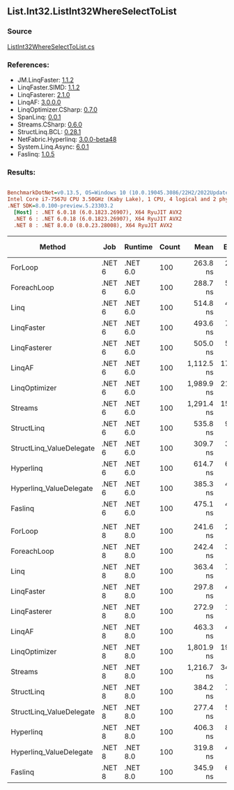 ﻿## List.Int32.ListInt32WhereSelectToList

### Source
[ListInt32WhereSelectToList.cs](../LinqBenchmarks/List/Int32/ListInt32WhereSelectToList.cs)

### References:
- JM.LinqFaster: [1.1.2](https://www.nuget.org/packages/JM.LinqFaster/1.1.2)
- LinqFaster.SIMD: [1.1.2](https://www.nuget.org/packages/LinqFaster.SIMD/1.0.3)
- LinqFasterer: [2.1.0](https://www.nuget.org/packages/LinqFasterer/2.1.0)
- LinqAF: [3.0.0.0](https://www.nuget.org/packages/LinqAF/3.0.0.0)
- LinqOptimizer.CSharp: [0.7.0](https://www.nuget.org/packages/LinqOptimizer.CSharp/0.7.0)
- SpanLinq: [0.0.1](https://www.nuget.org/packages/SpanLinq/0.0.1)
- Streams.CSharp: [0.6.0](https://www.nuget.org/packages/Streams.CSharp/0.6.0)
- StructLinq.BCL: [0.28.1](https://www.nuget.org/packages/StructLinq/0.28.1)
- NetFabric.Hyperlinq: [3.0.0-beta48](https://www.nuget.org/packages/NetFabric.Hyperlinq/3.0.0-beta48)
- System.Linq.Async: [6.0.1](https://www.nuget.org/packages/System.Linq.Async/6.0.1)
- Faslinq: [1.0.5](https://www.nuget.org/packages/Faslinq/1.0.5)

### Results:
``` ini

BenchmarkDotNet=v0.13.5, OS=Windows 10 (10.0.19045.3086/22H2/2022Update)
Intel Core i7-7567U CPU 3.50GHz (Kaby Lake), 1 CPU, 4 logical and 2 physical cores
.NET SDK=8.0.100-preview.5.23303.2
  [Host] : .NET 6.0.18 (6.0.1823.26907), X64 RyuJIT AVX2
  .NET 6 : .NET 6.0.18 (6.0.1823.26907), X64 RyuJIT AVX2
  .NET 8 : .NET 8.0.0 (8.0.23.28008), X64 RyuJIT AVX2


```
|                   Method |    Job |  Runtime | Count |       Mean |    Error |   StdDev |     Median |        Ratio | RatioSD |   Gen0 | Allocated | Alloc Ratio |
|------------------------- |------- |--------- |------ |-----------:|---------:|---------:|-----------:|-------------:|--------:|-------:|----------:|------------:|
|                  ForLoop | .NET 6 | .NET 6.0 |   100 |   263.8 ns |  2.14 ns |  1.79 ns |   263.8 ns |     baseline |         | 0.3095 |     648 B |             |
|              ForeachLoop | .NET 6 | .NET 6.0 |   100 |   288.7 ns |  5.05 ns | 10.55 ns |   284.0 ns | 1.08x slower |   0.03x | 0.3095 |     648 B |  1.00x more |
|                     Linq | .NET 6 | .NET 6.0 |   100 |   514.8 ns |  4.87 ns |  4.56 ns |   514.3 ns | 1.95x slower |   0.02x | 0.3824 |     800 B |  1.23x more |
|               LinqFaster | .NET 6 | .NET 6.0 |   100 |   493.6 ns |  7.07 ns |  6.62 ns |   492.2 ns | 1.87x slower |   0.03x | 0.4396 |     920 B |  1.42x more |
|             LinqFasterer | .NET 6 | .NET 6.0 |   100 |   505.0 ns |  5.24 ns |  4.38 ns |   504.7 ns | 1.91x slower |   0.03x | 0.5617 |    1176 B |  1.81x more |
|                   LinqAF | .NET 6 | .NET 6.0 |   100 | 1,112.5 ns | 17.50 ns | 14.61 ns | 1,106.4 ns | 4.22x slower |   0.07x | 0.3090 |     648 B |  1.00x more |
|            LinqOptimizer | .NET 6 | .NET 6.0 |   100 | 1,989.9 ns | 21.43 ns | 16.73 ns | 1,989.4 ns | 7.55x slower |   0.08x | 4.2801 |    8962 B | 13.83x more |
|                  Streams | .NET 6 | .NET 6.0 |   100 | 1,291.4 ns | 15.90 ns | 20.11 ns | 1,286.7 ns | 4.91x slower |   0.09x | 0.5684 |    1192 B |  1.84x more |
|               StructLinq | .NET 6 | .NET 6.0 |   100 |   535.8 ns |  9.83 ns |  8.21 ns |   534.2 ns | 2.03x slower |   0.04x | 0.1755 |     368 B |  1.76x less |
| StructLinq_ValueDelegate | .NET 6 | .NET 6.0 |   100 |   309.7 ns |  3.36 ns |  2.81 ns |   309.1 ns | 1.17x slower |   0.01x | 0.1297 |     272 B |  2.38x less |
|                Hyperlinq | .NET 6 | .NET 6.0 |   100 |   614.7 ns |  6.93 ns |  9.49 ns |   611.1 ns | 2.34x slower |   0.04x | 0.1297 |     272 B |  2.38x less |
|  Hyperlinq_ValueDelegate | .NET 6 | .NET 6.0 |   100 |   385.3 ns |  4.45 ns |  4.37 ns |   384.1 ns | 1.46x slower |   0.02x | 0.1297 |     272 B |  2.38x less |
|                  Faslinq | .NET 6 | .NET 6.0 |   100 |   475.1 ns |  4.64 ns |  4.56 ns |   473.8 ns | 1.80x slower |   0.02x | 0.3090 |     648 B |  1.00x more |
|                          |        |          |       |            |          |          |            |              |         |        |           |             |
|                  ForLoop | .NET 8 | .NET 8.0 |   100 |   241.6 ns |  2.18 ns |  1.82 ns |   241.0 ns |     baseline |         | 0.3095 |     648 B |             |
|              ForeachLoop | .NET 8 | .NET 8.0 |   100 |   242.4 ns |  3.20 ns |  3.00 ns |   241.1 ns | 1.00x slower |   0.01x | 0.3095 |     648 B |  1.00x more |
|                     Linq | .NET 8 | .NET 8.0 |   100 |   363.4 ns |  7.10 ns |  7.90 ns |   360.4 ns | 1.51x slower |   0.04x | 0.3824 |     800 B |  1.23x more |
|               LinqFaster | .NET 8 | .NET 8.0 |   100 |   297.8 ns |  4.46 ns |  3.72 ns |   296.6 ns | 1.23x slower |   0.02x | 0.4396 |     920 B |  1.42x more |
|             LinqFasterer | .NET 8 | .NET 8.0 |   100 |   272.9 ns |  1.96 ns |  1.74 ns |   272.4 ns | 1.13x slower |   0.01x | 0.5622 |    1176 B |  1.81x more |
|                   LinqAF | .NET 8 | .NET 8.0 |   100 |   463.3 ns |  4.35 ns |  3.86 ns |   463.3 ns | 1.92x slower |   0.02x | 0.3090 |     648 B |  1.00x more |
|            LinqOptimizer | .NET 8 | .NET 8.0 |   100 | 1,801.9 ns | 19.56 ns | 15.27 ns | 1,799.0 ns | 7.46x slower |   0.09x | 4.2801 |    8961 B | 13.83x more |
|                  Streams | .NET 8 | .NET 8.0 |   100 | 1,216.7 ns | 34.26 ns | 98.31 ns | 1,162.8 ns | 4.97x slower |   0.28x | 0.5684 |    1192 B |  1.84x more |
|               StructLinq | .NET 8 | .NET 8.0 |   100 |   384.2 ns |  7.54 ns |  7.40 ns |   381.3 ns | 1.59x slower |   0.03x | 0.1760 |     368 B |  1.76x less |
| StructLinq_ValueDelegate | .NET 8 | .NET 8.0 |   100 |   277.4 ns |  5.63 ns | 15.68 ns |   269.9 ns | 1.19x slower |   0.10x | 0.1297 |     272 B |  2.38x less |
|                Hyperlinq | .NET 8 | .NET 8.0 |   100 |   406.3 ns |  8.12 ns | 20.22 ns |   396.4 ns | 1.72x slower |   0.11x | 0.1297 |     272 B |  2.38x less |
|  Hyperlinq_ValueDelegate | .NET 8 | .NET 8.0 |   100 |   319.8 ns |  4.08 ns |  3.41 ns |   318.3 ns | 1.32x slower |   0.02x | 0.1297 |     272 B |  2.38x less |
|                  Faslinq | .NET 8 | .NET 8.0 |   100 |   345.9 ns |  6.09 ns | 13.62 ns |   339.9 ns | 1.43x slower |   0.06x | 0.3095 |     648 B |  1.00x more |
